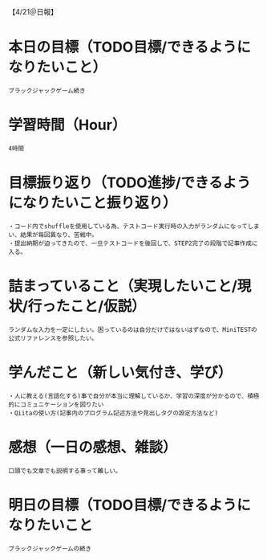 【4/21＠日報】
# 本日の目標（TODO目標/できるようになりたいこと）
    ブラックジャックゲーム続き
# 学習時間（Hour）
    4時間
# 目標振り返り（TODO進捗/できるようになりたいこと振り返り）
    ・コード内でshuffleを使用している為、テストコード実行時の入力がランダムになってしまい、結果が毎回異なり、苦戦中。
    ・提出納期が迫ってきたので、一旦テストコードを後回しで、STEP2完了の段階で記事作成に入る。
# 詰まっていること（実現したいこと/現状/行ったこと/仮説）
    ランダムな入力を一定にしたい。困っているのは自分だけではないはずなので、MiniTESTの公式リファレンスを参照したい。
# 学んだこと（新しい気付き、学び）
    ・人に教える(言語化する)事で自分が本当に理解しているか、学習の深度が分かるので、積極的にコミュニケーションを図りたい
    ・Qiitaの使い方(記事内のプログラム記述方法や見出しタグの設定方法など)
# 感想（一日の感想、雑談）
    口頭でも文章でも説明する事って難しい。
# 明日の目標（TODO目標/できるようになりたいこと
    ブラックジャックゲームの続き
